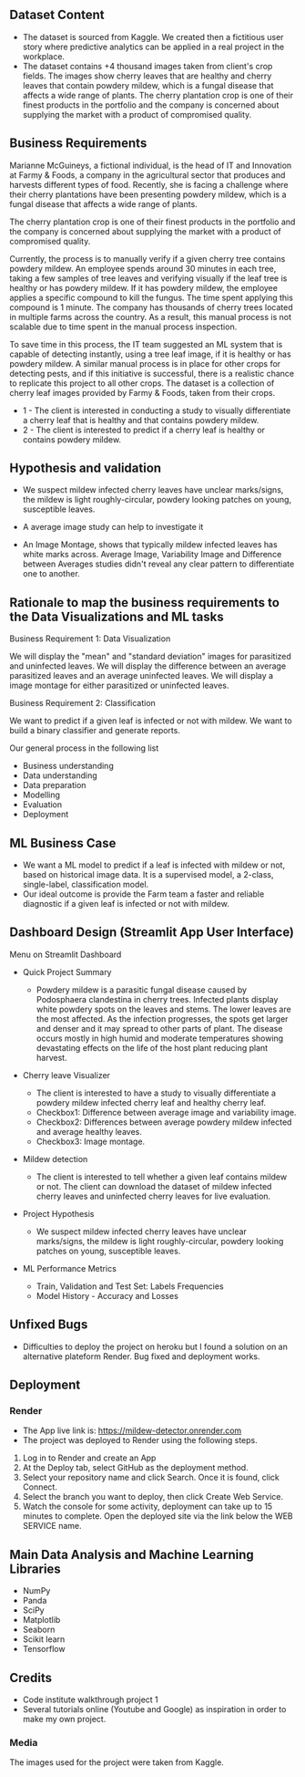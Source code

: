 ## Dataset Content

- The dataset is sourced from Kaggle. We created then a fictitious user story where predictive analytics can be applied in a real project in the workplace.
- The dataset contains +4 thousand images taken from client's crop fields. The images show cherry leaves that are healthy and cherry leaves that contain powdery mildew, which is a fungal disease that affects a wide range of plants. The cherry plantation crop is one of their finest products in the portfolio and the company is concerned about supplying the market with a product of compromised quality.

## Business Requirements

Marianne McGuineys, a fictional individual, is the head of IT and Innovation at Farmy & Foods, a company in the agricultural sector that produces and harvests different types of food. Recently, she is facing a challenge where their cherry plantations have been presenting powdery mildew, which is a fungal disease that affects a wide range of plants.

The cherry plantation crop is one of their finest products in the portfolio and the company is concerned about supplying the market with a product of compromised quality.

Currently, the process is to manually verify if a given cherry tree contains powdery mildew. An employee spends around 30 minutes in each tree, taking a few samples of tree leaves and verifying visually if the leaf tree is healthy or has powdery mildew. If it has powdery mildew, the employee applies a specific compound to kill the fungus. The time spent applying this compound is 1 minute. The company has thousands of cherry trees located in multiple farms across the country. As a result, this manual process is not scalable due to time spent in the manual process inspection.

To save time in this process, the IT team suggested an ML system that is capable of detecting instantly, using a tree leaf image, if it is healthy or has powdery mildew. A similar manual process is in place for other crops for detecting pests, and if this initiative is successful, there is a realistic chance to replicate this project to all other crops. The dataset is a collection of cherry leaf images provided by Farmy & Foods, taken from their crops.

- 1 - The client is interested in conducting a study to visually differentiate a cherry leaf that is healthy and that contains powdery mildew.
- 2 - The client is interested to predict if a cherry leaf is healthy or contains powdery mildew.

## Hypothesis and validation
* We suspect mildew infected cherry leaves have unclear marks/signs, the mildew is light roughly-circular, powdery looking patches on young, susceptible leaves.

* A average image study can help to investigate it

* An Image Montage, shows that typically mildew infected leaves has white marks across. Average Image, Variability Image and Difference between Averages studies didn't reveal any clear pattern to differentiate one to another.



## Rationale to map the business requirements to the Data Visualizations and ML tasks

Business Requirement 1: Data Visualization

We will display the "mean" and "standard deviation" images for parasitized and uninfected leaves.
We will display the difference between an average parasitized leaves and an average uninfected leaves.
We will display a image montage for either parasitized or uninfected leaves.

Business Requirement 2: Classification

We want to predict if a given leaf is infected or not with mildew.
We want to build a binary classifier and generate reports.

Our general process in the following list

* Business understanding 
* Data understanding
* Data preparation
* Modelling
* Evaluation
* Deployment


## ML Business Case

* We want a ML model to predict if a leaf is infected with mildew or not, based on historical image data. It is a supervised model, a 2-class, single-label, classification model.
* Our ideal outcome is provide the Farm team a faster and reliable diagnostic if a given leaf is infected or not with mildew.


## Dashboard Design (Streamlit App User Interface)
Menu on Streamlit Dashboard
* Quick Project Summary 
  - Powdery mildew is a parasitic fungal disease caused by Podosphaera clandestina in cherry trees.
 Infected plants display white powdery spots on the leaves and stems. The lower leaves are the most affected.
 As the infection progresses, the spots get larger and denser and it may spread to other parts of plant. 
 The disease occurs mostly in high humid and moderate temperatures showing devastating effects on the life of the host plant reducing plant harvest.

* Cherry leave Visualizer
  - The client is interested to have a study to visually differentiate a powdery mildew infected cherry leaf and healthy cherry leaf.
  - Checkbox1: Difference between average image and variability image.
  - Checkbox2: Differences between average powdery mildew infected and average healthy leaves.
  - Checkbox3: Image montage.
  
* Mildew detection
  - The client is interested to tell whether a given leaf contains mildew or not.
  The client can download the dataset of mildew infected cherry leaves and uninfected cherry leaves for live evaluation.
  
* Project Hypothesis
  - We suspect mildew infected cherry leaves have unclear marks/signs, the mildew is light roughly-circular, powdery looking patches on young, susceptible     leaves.
  
* ML Performance Metrics
  - Train, Validation and Test Set: Labels Frequencies
  - Model History - Accuracy and Losses


## Unfixed Bugs
* Difficulties to deploy the project on heroku but I found a solution on an alternative plateform Render. Bug fixed and deployment works.
## Deployment
### Render

* The App live link is: https://mildew-detector.onrender.com
* The project was deployed to Render using the following steps.

1. Log in to Render and create an App
2. At the Deploy tab, select GitHub as the deployment method.
3. Select your repository name and click Search. Once it is found, click Connect.
4. Select the branch you want to deploy, then click Create Web Service.
5. Watch the console for some activity, deployment can take up to 15 minutes to complete. Open the deployed site via the link below the WEB SERVICE name.
   

## Main Data Analysis and Machine Learning Libraries
* NumPy
* Panda
* SciPy
* Matplotlib
* Seaborn
* Scikit learn
* Tensorflow


## Credits 

- Code institute walkthrough project 1
- Several tutorials online (Youtube and Google) as inspiration in order to make my own project.


 
### Media

The images used for the project were taken from Kaggle.


